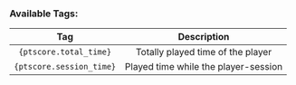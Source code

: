 ### Available Tags:

| Tag | Description |
|:--:|:--:|
|`{ptscore.total_time}`|Totally played time of the player|
|`{ptscore.session_time}`|Played time while the player-session|